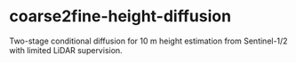# coarse2fine-height-diffusion
Two-stage conditional diffusion for 10 m height estimation from Sentinel-1/2 with limited LiDAR supervision.

